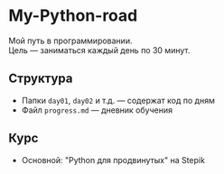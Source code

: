 # My-Python-road

Мой путь в программировании.  
Цель — заниматься каждый день по 30 минут.

## Структура
- Папки `day01`, `day02` и т.д. — содержат код по дням
- Файл `progress.md` — дневник обучения

## Курс
- Основной: "Python для продвинутых" на Stepik
